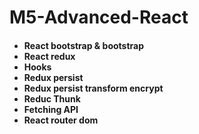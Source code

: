 # M5-Advanced-React

<h4>
  <ul>
    <li>React bootstrap & bootstrap</li>
    <li>React redux</li>
    <li>Hooks</li>
    <li>Redux persist</li>
    <li>Redux persist transform encrypt</li>
    <li>Reduc Thunk</li>
    <li>Fetching API</li>
    <li>React router dom</li>
  </ul>
</h4>
